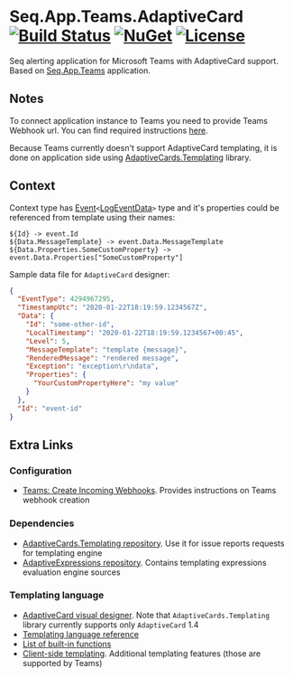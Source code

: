 # Seq.App.Teams.AdaptiveCard [![Build Status](https://img.shields.io/azure-devops/build/macewindu/projects/2/master?label=build%20(master))](https://dev.azure.com/macewindu/projects/_build/latest?definitionId=2&branchName=master) [![NuGet](https://img.shields.io/nuget/v/Seq.App.Teams.AdaptiveCard.svg)](https://www.nuget.org/packages/Seq.App.Teams.AdaptiveCard/) [![License](https://img.shields.io/github/license/MaceWindu/Seq.App.Teams.AdaptiveCard)](LICENSE.txt)

Seq alerting application for Microsoft Teams with AdaptiveCard support. Based on [Seq.App.Teams](https://github.com/AntoineGa/Seq.App.Teams) application.

## Notes

To connect application instance to Teams you need to provide Teams Webhook url. You can find required instructions [here](https://learn.microsoft.com/en-us/microsoftteams/platform/webhooks-and-connectors/how-to/add-incoming-webhook?tabs=dotnet).

Because Teams currently doesn't support AdaptiveCard templating, it is done on application side using [AdaptiveCards.Templating](https://www.nuget.org/packages/AdaptiveCards.Templating) library.

## Context

Context type has [Event](https://github.com/datalust/seq-apps-runtime/blob/dev/src/Seq.Apps/Apps/Event.cs)`<`[LogEventData](https://github.com/datalust/seq-apps-runtime/blob/dev/src/Seq.Apps/Apps/LogEvents/LogEventData.cs)`>` type and it's properties could be referenced from template using their names:

```
${Id} -> event.Id
${Data.MessageTemplate} -> event.Data.MessageTemplate
${Data.Properties.SomeCustomProperty} -> event.Data.Properties["SomeCustomProperty"]
```

Sample data file for `AdaptiveCard` designer:

```json
{
  "EventType": 4294967295,
  "TimestampUtc": "2020-01-22T18:19:59.1234567Z",
  "Data": {
    "Id": "some-other-id",
    "LocalTimestamp": "2020-01-22T18:19:59.1234567+00:45",
    "Level": 5,
    "MessageTemplate": "template {message}",
    "RenderedMessage": "rendered message",
    "Exception": "exception\r\ndata",
    "Properties": {
      "YourCustomPropertyHere": "my value"
    }
  },
  "Id": "event-id"
}
```

## Extra Links

### Configuration

- [Teams: Create Incoming Webhooks](https://learn.microsoft.com/en-us/microsoftteams/platform/webhooks-and-connectors/how-to/add-incoming-webhook?tabs=dotnet). Provides instructions on Teams webhook creation

### Dependencies

- [AdaptiveCards.Templating repository](https://github.com/microsoft/AdaptiveCards). Use it for issue reports requests for templating engine
- [AdaptiveExpressions repository](https://github.com/Microsoft/botbuilder-dotnet). Contains templating expressions evaluation engine sources

### Templating language

- [AdaptiveCard visual designer](https://adaptivecards.io/designer/). Note that `AdaptiveCards.Templating` library currently supports only `AdaptiveCard` 1.4
- [Templating language reference](https://learn.microsoft.com/en-us/adaptive-cards/templating/language)
- [List of built-in functions](https://learn.microsoft.com/en-us/azure/bot-service/adaptive-expressions/adaptive-expressions-prebuilt-functions?view=azure-bot-service-4.0#formatEpoch)
- [Client-side templating](https://learn.microsoft.com/en-us/adaptive-cards/authoring-cards/text-features). Additional templating features (those are supported by Teams)
